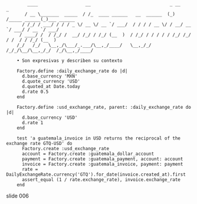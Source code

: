             ____                  __                              _ __             _
           / __ \_______  _____  / /_  ____ ______   __  ______  (_) /_____ ______(_)___ ______
          / /_/ / ___/ / / / _ \/ __ \/ __ `/ ___/  / / / / __ \/ / __/ __ `/ ___/ / __ `/ ___/
         / ____/ /  / /_/ /  __/ /_/ / /_/ (__  )  / /_/ / / / / / /_/ /_/ / /  / / /_/ (__  )
        /_/   /_/   \__,_/\___/_.___/\__,_/____/   \__,_/_/ /_/_/\__/\__,_/_/  /_/\__,_/____/

        • Son expresivas y describen su contexto

        Factory.define :daily_exchange_rate do |d|
          d.base_currency 'MXN'
          d.quote_currency 'USD'
          d.quoted_at Date.today
          d.rate 0.5
        end

        Factory.define :usd_exchange_rate, parent: :daily_exchange_rate do |d|
          d.base_currency 'USD'
          d.rate 1
        end

        test 'a guatemala_invoice in USD returns the reciprocal of the exchange rate GTQ-USD' do
          Factory.create :usd_exchange_rate
          account = Factory.create :guatemala_dollar_account
          payment = Factory.create :guatemala_payment, account: account
          invoice = Factory.create :guatemala_invoice, payment: payment
          rate = DailyExchangeRate.currency('GTQ').for_date(invoice.created_at).first
          assert_equal (1 / rate.exchange_rate), invoice.exchange_rate
        end
















































































slide 006
